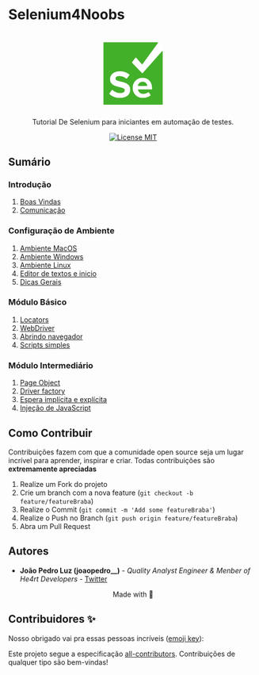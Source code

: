 # Selenium4Noobs

<h1 align="center">
  <img src="./images/selenium-logo.png" width="120">
</h1>

<p align="center">Tutorial De Selenium para iniciantes em automação de testes.</p>

<p align="center">
  <a href="https://opensource.org/licenses/MIT">
    <img src="https://img.shields.io/badge/License-MIT-blue.svg" alt="License MIT">
  </a>
</p>

## Sumário

### Introdução

1. [Boas Vindas](/1-Introducao/1-Boas-vindas.md)
2. [Comunicação](/1-Introducao/2-Comunicacao.md)

### Configuração de Ambiente

1. [Ambiente MacOS](/2-Ambiente/1-Ambiente-macos.md)
2. [Ambiente Windows](/2-Ambiente/2-Ambiente-windows.md)
3. [Ambiente Linux](/2-Ambiente/3-Ambiente-linux.md)
4. [Editor de textos e inicio](/2-Ambiente/4-Editor-e-inicio.md)
5. [Dicas Gerais](/2-Ambiente/5-Dicas-gerais.md)

### Módulo Básico

1. [Locators](/3-Basico/1-Locators.md)
2. [WebDriver](/3-Basico/2-WebDriver.md)
3. [Abrindo navegador](/3-Basico/3-Abrindo-navegador.md)
4. [Scripts simples](/3-Basico/4-Script-simples.md)

### Módulo Intermediário

1. [Page Object](/4-Intermediário/1-Page-object.md)
2. [Driver factory](/4-Intermediário/2-Driver-factory.md)
3. [Espera implícita e explícita](/4-Intermediário/3-Espera-implicita-e-explicita.md)
4. [Injeção de JavaScript](/4-Intermediário/4-Injecao-de-javascript.md)

## Como Contribuir

Contribuições fazem com que a comunidade open source seja um lugar incrível para aprender, inspirar e criar. Todas contribuições
são **extremamente apreciadas**

1. Realize um Fork do projeto
2. Crie um branch com a nova feature (`git checkout -b feature/featureBraba`)
3. Realize o Commit (`git commit -m 'Add some featureBraba'`)
4. Realize o Push no Branch (`git push origin feature/featureBraba`)
5. Abra um Pull Request

## Autores

- **João Pedro Luz (joaopedro__)** - _Quality Analyst Engineer & Menber of He4rt Developers_ - [Twitter](https://twitter.com/joao_pedro_mlc)


<p align="center">Made with 💜</p>

## Contribuidores ✨

Nosso obrigado vai pra essas pessoas incríveis ([emoji key](https://allcontributors.org/docs/en/emoji-key)):


Este projeto segue a especificação [all-contributors](https://github.com/all-contributors/all-contributors).
Contribuições de qualquer tipo são bem-vindas!

